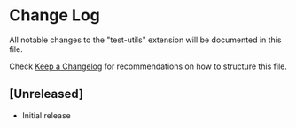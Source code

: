 # Change Log

All notable changes to the "test-utils" extension will be documented in this file.

Check [Keep a Changelog](http://keepachangelog.com/) for recommendations on how to structure this file.

## [Unreleased]

- Initial release